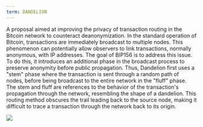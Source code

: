 ```yaml
---
term: DANDELION
---
```


A proposal aimed at improving the privacy of transaction routing in the Bitcoin network to counteract deanonymization. In the standard operation of Bitcoin, transactions are immediately broadcast to multiple nodes. This phenomenon can potentially allow observers to link transactions, normally anonymous, with IP addresses. The goal of BIP156 is to address this issue. To do this, it introduces an additional phase in the broadcast process to preserve anonymity before public propagation. Thus, Dandelion first uses a "stem" phase where the transaction is sent through a random path of nodes, before being broadcast to the entire network in the "fluff" phase. The stem and fluff are references to the behavior of the transaction's propagation through the network, resembling the shape of a dandelion. This routing method obscures the trail leading back to the source node, making it difficult to trace a transaction through the network back to its origin.

![](../../dictionnaire/assets/36.png)

